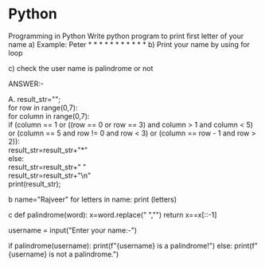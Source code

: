 # Python
Programming in Python
Write python program to print first letter of your name 
a) Example: Peter
               *      *
               *             *
               *              *
               *      *
               *
               *
               *
b) Print your name by using for loop

c) check the user name is palindrome or not


ANSWER:-

A. 
result_str="";    
for row in range(0,7):    
    for column in range(0,7):     
        if (column == 1 or ((row == 0 or row == 3) and column > 1 and column < 5) or (column == 5 and row != 0 and row < 3) or (column == row - 1 and row > 2)):  
            result_str=result_str+"*"    
        else:      
            result_str=result_str+" "    
    result_str=result_str+"\n"    
print(result_str);

b
 name="Rajveer"
 for letters in name:
     print (letters)

c
def palindrome(word):
    x=word.replace(" ","")
    return x==x[::-1]

username = input("Enter your name:-")

if palindrome(username):
    print(f"{username} is a palindrome!")
else:
    print(f"{username} is not a palindrome.")
